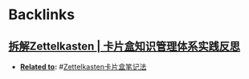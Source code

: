 
# Backlinks
## [拆解Zettelkasten | 卡片盒知识管理体系实践反思](<拆解Zettelkasten | 卡片盒知识管理体系实践反思.md>)
- **[Related to](<Related to.md>):** #[Zettelkasten卡片盒笔记法](<Zettelkasten卡片盒笔记法.md>)


